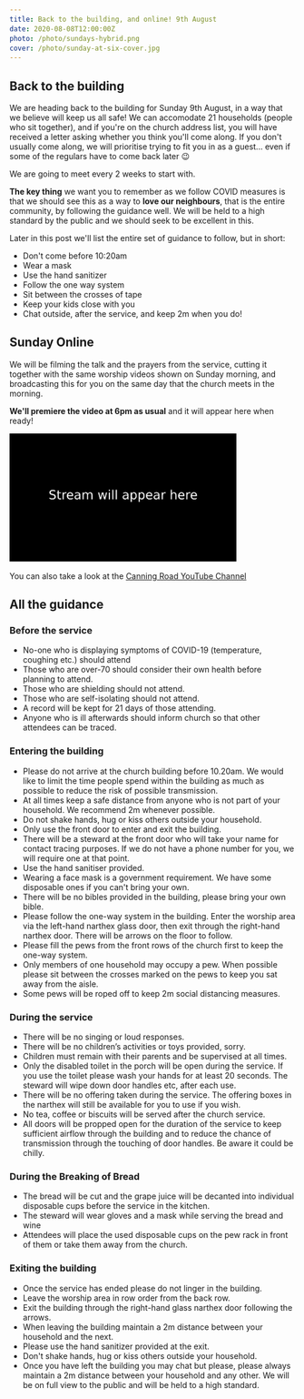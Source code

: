 ```yaml
---
title: Back to the building, and online! 9th August
date: 2020-08-08T12:00:00Z
photo: /photo/sundays-hybrid.png
cover: /photo/sunday-at-six-cover.jpg
---
```


## Back to the building

We are heading back to the building for Sunday 9th August, in a way that we believe will keep us all safe! We can accomodate 21 households (people who sit together), and if you're on the church address list, you will have received a letter asking whether you think you'll come along. If you don't usually come along, we will prioritise trying to fit you in as a guest... even if some of the regulars have to come back later 😉

We are going to meet every 2 weeks to start with.

**The key thing** we want you to remember as we follow COVID measures is that we should see this as a way to **love our neighbours**, that is the entire community, by following the guidance well. We will be held to a high standard by the public and we should seek to be excellent in this.

Later in this post we'll list the entire set of guidance to follow, but in short:

 + Don't come before 10:20am
 + Wear a mask
 + Use the hand sanitizer
 + Follow the one way system
 + Sit between the crosses of tape
 + Keep your kids close with you
 + Chat outside, after the service, and keep 2m when you do!

## Sunday Online

We will be filming the talk and the prayers from the service, cutting it together with the same worship videos shown on Sunday morning, and broadcasting this for you on the same day that the church meets in the morning.

**We'll premiere the video at 6pm as usual** and it will appear here when ready!

<div class="center" style="width:400px; max-width:100%">
	<img
		class="fn w-100 pa0"
		src="/photo/stream-later.png"
		alt="The stream will begin later" />
</div>

You can also take a look at the [Canning Road YouTube Channel](
https://www.youtube.com/channel/UCLlyMMvV26OndAy_ep7gv4A)


## All the guidance

### Before the service
 + No-one who is displaying symptoms of COVID-19 (temperature, coughing etc.) should attend
 + Those who are over-70 should consider their own health before planning to attend.
 + Those who are shielding should not attend.
 + Those who are self-isolating should not attend.
 + A record will be kept for 21 days of those attending.
 + Anyone who is ill afterwards should inform church so that other attendees can be traced.

### Entering the building
 + Please do not arrive at the church building before 10.20am. We would like to limit the time people spend within the building as much as possible to reduce the risk of possible transmission.
 + At all times keep a safe distance from anyone who is not part of your household. We recommend 2m whenever possible.
 + Do not shake hands, hug or kiss others outside your household.
 + Only use the front door to enter and exit the building.
 + There will be a steward at the front door who will take your name for contact tracing purposes. If we do not have a phone number for you, we will require one at that point.
 + Use the hand sanitiser provided.
 + Wearing a face mask is a government requirement. We have some disposable ones if you can't bring your own.
 + There will be no bibles provided in the building, please bring your own bible.
 + Please follow the one-way system in the building. Enter the worship area via the left-hand narthex glass door, then exit through the right-hand narthex door. There will be arrows on the floor to follow.
 + Please fill the pews from the front rows of the church first to keep the one-way system.
 + Only members of one household may occupy a pew. When possible please sit between the crosses marked on the pews to keep you sat away from the aisle.
 + Some pews will be roped off to keep 2m social distancing measures.

### During the service
 + There will be no singing or loud responses.
 + There will be no children’s activities or toys provided, sorry.
 + Children must remain with their parents and be supervised at all times.
 + Only the disabled toilet in the porch will be open during the service. If you use the toilet please wash your hands for at least 20 seconds. The steward will wipe down door handles etc, after each use.
 + There will be no offering taken during the service. The offering boxes in the narthex will still be available for you to use if you wish.
 + No tea, coffee or biscuits will be served after the church service.
 + All doors will be propped open for the duration of the service to keep sufficient airflow through the building and to reduce the chance of transmission through the touching of door handles. Be aware it could be chilly.

### During the Breaking of Bread
 + The bread will be cut and the grape juice will be decanted into individual disposable cups before the service in the kitchen.
 + The steward will wear gloves and a mask while serving the bread and wine
 + Attendees will place the used disposable cups on the pew rack in front of them or take them away from the church.

### Exiting the building
 + Once the service has ended please do not linger in the building.
 + Leave the worship area in row order from the back row.
 + Exit the building through the right-hand glass narthex door following the arrows.
 + When leaving the building maintain a 2m distance between your household and the next.
 + Please use the hand sanitizer provided at the exit.
 + Don't shake hands, hug or kiss others outside your household.
 + Once you have left the building you may chat but please, please always maintain a 2m distance between your household and any other. We will be on full view to the public and will be held to a high standard.
